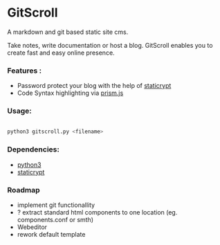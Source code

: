 

# GitScroll

A markdown and git based static site cms.

Take notes, write documentation or host a blog. GitScroll enables you to create fast and easy online presence.

### Features : 

* Password protect your blog with the help of [staticrypt](https://github.com/robinmoisson/staticrypt)
* Code Syntax highlighting via [prism.js](https://prismjs.com/index.html)

### Usage:



```bash
 
python3 gitscroll.py <filename>

```

### Dependencies:

* [python3](https://www.python.org/)
* [staticrypt](https://github.com/robinmoisson/staticrypt)


### Roadmap

- implement git functionallity
- ? extract standard html components to one location (eg. components.conf or smth)
- Webeditor
- rework default template
